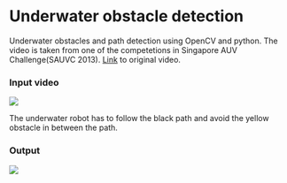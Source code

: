 # Underwater obstacle detection
Underwater obstacles and path detection using OpenCV and python. The video is taken from one of the competetions in Singapore AUV Challenge(SAUVC 2013). [Link](https://www.youtube.com/watch?v=H0mIRADzzik) to original video. 

### Input video

![](input.gif)

The underwater robot has to follow the black path and avoid the yellow obstacle in between the path. 

### Output

![](final.gif)



